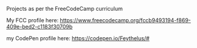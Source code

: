 Projects as per the FreeCodeCamp curriculum

My FCC profile here:
https://www.freecodecamp.org/fccb9493194-f869-409e-bed2-c1183f30709b

my CodePen profile here:
https://codepen.io/Feythelus/#
